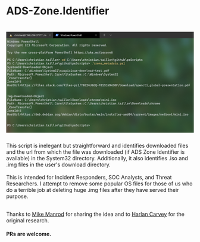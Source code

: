 # ADS-Zone.Identifier
<h1> <img src="https://github.com/Arizona-Cyber-Threat-Response-Alliance/ADS-Zone.Identifier/blob/main/zoneidentifier.png" ></h1>
This script is inelegant but straightforward and identifies downloaded files and the url from which the file was downloaded (if ADS Zone Identifier is available) in the System32 directory. Additionally, it also identifies .iso and .img files in the user's download directory.
</br></br>
This is intended for Incident Responders, SOC Analysts, and Threat Researchers. I attempt to remove some popular OS files for those of us who do a terrible job at deleting huge .img files after they have served their purpose.
</br></br>

Thanks to [Mike Manrod](https://www.linkedin.com/in/manrod) for sharing the idea and to [Harlan Carvey](https://www.linkedin.com/in/harlan-carvey-86a8694b) for the original research.
<h4>PRs are welcome. </h1>
